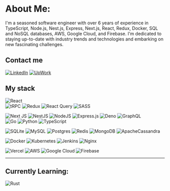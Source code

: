 # About Me:

I'm a seasoned software engineer with over 6 years of experience in TypeScript, Node.js, Nest.js, Express, Next.js, React, Redux, Docker, SQL and NoSQL databases, AWS, Google Cloud, and Firebase. I'm dedicated to staying up-to-date with industry trends and technologies and embarking on new fascinating challenges.

## Contact me

[![LinkedIn](https://img.shields.io/badge/LinkedIn-0A66C2.svg?style=for-the-badge&logo=LinkedIn&logoColor=white)](https://linkedin.com/in/https://www.linkedin.com/in/paulopmann/)
[![UpWork](https://img.shields.io/badge/Upwork-6FDA44.svg?style=for-the-badge&logo=Upwork&logoColor=white)](https://www.upwork.com/freelancers/paulopmann)

## My stack

![React](https://img.shields.io/badge/react-%2320232a.svg?style=for-the-badge&logo=react&logoColor=%2361DAFB) </br>![tRPC](https://img.shields.io/badge/tRPC-2596BE.svg?style=for-the-badge&logo=tRPC&logoColor=white) ![Redux](https://img.shields.io/badge/redux-%23593d88.svg?style=for-the-badge&logo=redux&logoColor=white) ![React Query](https://img.shields.io/badge/React%20Query-FF4154.svg?style=for-the-badge&logo=React-Query&logoColor=white) ![SASS](https://img.shields.io/badge/SASS-hotpink.svg?style=for-the-badge&logo=SASS&logoColor=white)

![Next JS](https://img.shields.io/badge/Next-black?style=for-the-badge&logo=next.js&logoColor=white) ![NestJS](https://img.shields.io/badge/nestjs-%23E0234E.svg?style=for-the-badge&logo=nestjs&logoColor=white) ![NodeJS](https://img.shields.io/badge/node.js-6DA55F?style=for-the-badge&logo=node.js&logoColor=white) ![Express.js](https://img.shields.io/badge/express.js-%23404d59.svg?style=for-the-badge&logo=express&logoColor=%2361DAFB) ![Deno](https://img.shields.io/badge/Deno-000000.svg?style=for-the-badge&logo=Deno&logoColor=white) ![GraphQL](https://img.shields.io/badge/-GraphQL-E10098?style=for-the-badge&logo=graphql&logoColor=white)</br>
![Go](https://img.shields.io/badge/go-%2300ADD8.svg?style=for-the-badge&logo=go&logoColor=white) ![Python](https://img.shields.io/badge/python-3670A0?style=for-the-badge&logo=python&logoColor=ffdd54) ![TypeScript](https://img.shields.io/badge/typescript-%23007ACC.svg?style=for-the-badge&logo=typescript&logoColor=white)

![SQLite](https://img.shields.io/badge/sqlite-%2307405e.svg?style=for-the-badge&logo=sqlite&logoColor=white) ![MySQL](https://img.shields.io/badge/mysql-%2300f.svg?style=for-the-badge&logo=mysql&logoColor=white) ![Postgres](https://img.shields.io/badge/postgres-%23316192.svg?style=for-the-badge&logo=postgresql&logoColor=white) ![Redis](https://img.shields.io/badge/redis-%23DD0031.svg?style=for-the-badge&logo=redis&logoColor=white) ![MongoDB](https://img.shields.io/badge/MongoDB-%234ea94b.svg?style=for-the-badge&logo=mongodb&logoColor=white) ![ApacheCassandra](https://img.shields.io/badge/cassandra-%231287B1.svg?style=for-the-badge&logo=apache-cassandra&logoColor=white)

![Docker](https://img.shields.io/badge/docker-%230db7ed.svg?style=for-the-badge&logo=docker&logoColor=white) ![Kubernetes](https://img.shields.io/badge/kubernetes-%23326ce5.svg?style=for-the-badge&logo=kubernetes&logoColor=white) ![Jenkins](https://img.shields.io/badge/jenkins-%232C5263.svg?style=for-the-badge&logo=jenkins&logoColor=white) ![Nginx](https://img.shields.io/badge/nginx-%23009639.svg?style=for-the-badge&logo=nginx&logoColor=white)

![Vercel](https://img.shields.io/badge/vercel-%23000000.svg?style=for-the-badge&logo=vercel&logoColor=white) ![AWS](https://img.shields.io/badge/AWS-%23FF9900.svg?style=for-the-badge&logo=amazon-aws&logoColor=white) ![Google Cloud](https://img.shields.io/badge/Google%20Cloud-%234285F4.svg?style=for-the-badge&logo=google-cloud&logoColor=white) ![Firebase](https://img.shields.io/badge/firebase-%23039BE5.svg?style=for-the-badge&logo=firebase)

---

## Currently Learning:

![Rust](https://img.shields.io/badge/rust-%23000000.svg?style=for-the-badge&logo=rust&logoColor=white)

<!-- [![](https://visitcount.itsvg.in/api?id=CelyQ&icon=2&color=7)](https://visitcount.itsvg.in) -->
